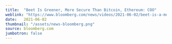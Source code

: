 ```yaml
---
title:  "Beet Is Greener, More Secure Than Bitcoin, Ethereum: COO"
weblink: "https://www.bloomberg.com/news/videos/2021-06-02/beet-is-a-more-secure-alternative-to-bitcoin-ethereum-says-ceo-video"
date:   2021-06-02
thumbnail: "/assets/news-bloomberg.png"
source: bloomberg.com
jumbotron: false
---
```

